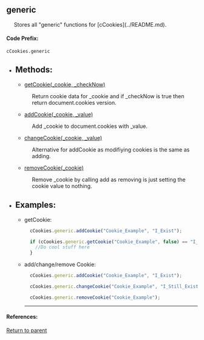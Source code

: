 <a id="cookies"/> <h2> generic </h1> 
  <p style="padding-left: 20px;"> Stores all "generic" functions for [cCookies](../README.md). </p>

#### <a id="codeprefix"/> Code Prefix:
    cCookies.generic

* <a id="methods"/> <h2> Methods: </h2>

    * <a id="getcookie"/> [getCookie(_cookie, _checkNow)](#getcookieexample) <p style="padding-left: 20px;"> Return cookie data for _cookie and if _checkNow is true then return document.cookies version. </p>

    * <a id="addcookie"/> [addCookie(_cookie, _value)](#cookieexample) <p style="padding-left: 20px;"> Add _cookie to document.cookies with _value. </p>

    * <a id="changecookie"/> [changeCookie(_cookie, _value)](#cookieexample) <p style="padding-left: 20px;"> Alternative for addCookie as modifiying cookies is the same as adding. </p>

    * <a id="removecookie"/> [removeCookie(_cookie)](#cookieexample) <p style="padding-left: 20px;"> Remove _cookie by calling add as removing is just setting the cookie value to nothing. </p>

* <a id="examples"/> <h2> Examples: </h2>

  * <a id="getcookieexample"/> getCookie:
    ```Javascript
      cCookies.generic.addCookie("Cookie_Example", "I_Exist");

      if (cCookies.generic.getCookie("Cookie_Example", false) == "I_Exist") {
        //Do cool stuff here
      }
    ``` 
  
  * <a id="cookieexample"/> add/change/remove Cookie:
    ```Javascript
      cCookies.generic.addCookie("Cookie_Example", "I_Exist");

      cCookies.generic.changeCookie("Cookie_Example", "I_Still_Exist");

      cCookies.generic.removeCookie("Cookie_Example");
    ``` 
    <hr>

#### References:
  
[Return to parent](../README.md)